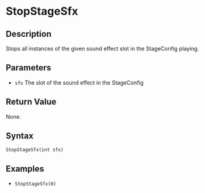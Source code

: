# StopStageSfx

## Description
Stops all instances of the given sound effect slot in the StageConfig playing.

## Parameters

- `sfx`
The slot of the sound effect in the StageConfig

## Return Value
None.

## Syntax 
```StopStageSfx(int sfx)```

## Examples
- ```StopStageSfx(0)```